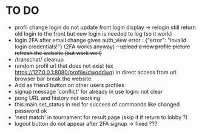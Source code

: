 # TO DO
- profil change login do not update front login display -> relogin still return old login to the front but new login is needed to log (so it work)
- login 2FA after email change gives auth_view error : {"error": "Invalid login credentials!"} (2FA works anyway)
~~- upload a new profile picture refresh the website (but work well)~~
- /transchat/ cleanup
- random profil url that does not exist (ex https://127.0.0.1:8080/profile/dwqddwq) in direct access from url browser bar break the website
- Add as friend button on other users profiles
- signup message 'conflict' for already in use login: not clear
- pong URL and history not working
- this.main.set_status in red for success of commands like changed password ok
- 'next match' in tournament for result page (skip it if return to lobby ?)
- logout button do not appear after 2FA signup -> fixed ???